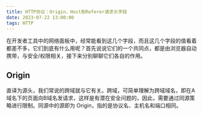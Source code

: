 ```yaml
---
title: HTTP协议：Origin、Host和Referer请求头字段
date: 2023-07-22 13:00:00
tags: HTTP
---
```


在开发者工具中的网络面板中，经常能看到这几个字段，而且这几个字段的值看着都差不多，它们到底有什么用呢？首先说说它们的一个共同点，都是由浏览器自动携带，与安全/权限相关，接下来分别聊聊它们各自的作用。

## Origin

直译为源头，我们常说的跨域就与它有关。跨域，可简单理解为跨域域名，即在A域名下的页面向B域名发请求，这样是有潜在安全问题的，因此，需要通过同源策略进行限制。同源中的源即为 Origin，指的是协议名、主机名和端口相同。
